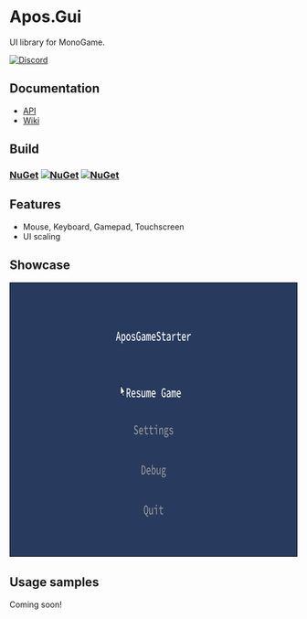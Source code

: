 # Apos.Gui
UI library for MonoGame.

[![Discord](https://img.shields.io/discord/355231098122272778.svg)](https://discord.gg/N9t26Uv)

## Documentation

* [API](https://apostolique.github.io/Apos.Gui/)
* [Wiki](https://github.com/Apostolique/Apos.Gui/wiki)


## Build

### [NuGet](https://www.nuget.org/packages/Apos.Gui/) [![NuGet](https://img.shields.io/nuget/v/Apos.Gui.svg)](https://www.nuget.org/packages/Apos.Gui/) [![NuGet](https://img.shields.io/nuget/dt/Apos.Gui.svg)](https://www.nuget.org/packages/Apos.Gui/)

## Features

* Mouse, Keyboard, Gamepad, Touchscreen
* UI scaling

## Showcase

<img src="Images/Showcase.gif" alt="Apos GUI Loop" width="800" height="480" />

## Usage samples

Coming soon!
